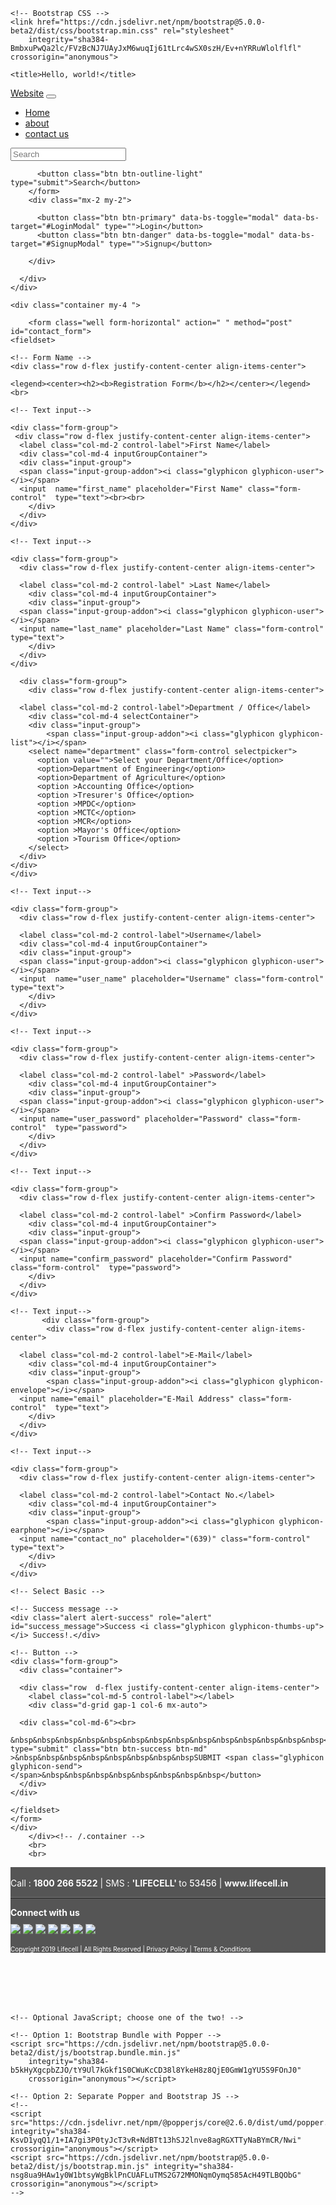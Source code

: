 <!doctype html>
<html lang="en">

<head>
    <!-- Required meta tags -->
    <meta charset="utf-8">
    <meta name="viewport" content="width=device-width, initial-scale=1">

    <!-- Bootstrap CSS -->
    <link href="https://cdn.jsdelivr.net/npm/bootstrap@5.0.0-beta2/dist/css/bootstrap.min.css" rel="stylesheet"
        integrity="sha384-BmbxuPwQa2lc/FVzBcNJ7UAyJxM6wuqIj61tLrc4wSX0szH/Ev+nYRRuWlolflfl" crossorigin="anonymous">

    <title>Hello, world!</title>
</head>
<style>
#success_message{
     display: none;
}
    
</style>
<body>
  <nav class="navbar navbar-expand-lg bg-success navbar-dark">
    <div class="container-fluid">
      <a class="navbar-brand" href="#">Website</a>
      <button class="navbar-toggler" type="button" data-bs-toggle="collapse" data-bs-target="#navbarSupportedContent"
        aria-controls="navbarSupportedContent" aria-expanded="false" aria-label="Toggle navigation">
        <span class="navbar-toggler-icon"></span>
      </button>
      <div class="collapse navbar-collapse" id="navbarSupportedContent">
        <ul class="navbar-nav me-auto mb-2 mb-lg-0">
          <li class="">
            <a class="nav-link active" href="/">Home</a>
          </li>
          <li class="nav-item">
            <a class="nav-link active" href="/about.html">about</a>
          </li>
          <li class="nav-item">
            <a class="nav-link active" href="/index.html">contact us</a>
          </li>
        </ul>
        <form class="d-flex">
          <input class="form-control me-2" type="search" placeholder="Search" aria-label="Search">

          <button class="btn btn-outline-light" type="submit">Search</button>
        </form>
        <div class="mx-2 my-2">

          <button class="btn btn-primary" data-bs-toggle="modal" data-bs-target="#LoginModal" type="">Login</button>
          <button class="btn btn-danger" data-bs-toggle="modal" data-bs-target="#SignupModal" type="">Signup</button>

        </div>

      </div>
    </div>
  </nav>


    <div class="container my-4 ">

        <form class="well form-horizontal" action=" " method="post"  id="contact_form">
    <fieldset>
    
    <!-- Form Name -->
    <div class="row d-flex justify-content-center align-items-center">

    <legend><center><h2><b>Registration Form</b></h2></center></legend><br>
  </div>

    <!-- Text input-->
    
    <div class="form-group">
     <div class="row d-flex justify-content-center align-items-center">
      <label class="col-md-2 control-label">First Name</label>
      <div class="col-md-4 inputGroupContainer">
      <div class="input-group">
      <span class="input-group-addon"><i class="glyphicon glyphicon-user"></i></span>
      <input  name="first_name" placeholder="First Name" class="form-control"  type="text"><br><br>
        </div>
      </div>
    </div>
  </div>

    <!-- Text input-->
    
    <div class="form-group">
      <div class="row d-flex justify-content-center align-items-center">

      <label class="col-md-2 control-label" >Last Name</label> 
        <div class="col-md-4 inputGroupContainer">
        <div class="input-group">
      <span class="input-group-addon"><i class="glyphicon glyphicon-user"></i></span>
      <input name="last_name" placeholder="Last Name" class="form-control"  type="text">
        </div>
      </div>
    </div>
  </div>

      <div class="form-group"> 
        <div class="row d-flex justify-content-center align-items-center">

      <label class="col-md-2 control-label">Department / Office</label>
        <div class="col-md-4 selectContainer">
        <div class="input-group">
            <span class="input-group-addon"><i class="glyphicon glyphicon-list"></i></span>
        <select name="department" class="form-control selectpicker">
          <option value="">Select your Department/Office</option>
          <option>Department of Engineering</option>
          <option>Department of Agriculture</option>
          <option >Accounting Office</option>
          <option >Tresurer's Office</option>
          <option >MPDC</option>
          <option >MCTC</option>
          <option >MCR</option>
          <option >Mayor's Office</option>
          <option >Tourism Office</option>
        </select>
      </div>
    </div>
    </div>
  </div>

    <!-- Text input-->
    
    <div class="form-group">
      <div class="row d-flex justify-content-center align-items-center">

      <label class="col-md-2 control-label">Username</label>  
      <div class="col-md-4 inputGroupContainer">
      <div class="input-group">
      <span class="input-group-addon"><i class="glyphicon glyphicon-user"></i></span>
      <input  name="user_name" placeholder="Username" class="form-control"  type="text">
        </div>
      </div>
    </div>
  </div>

    <!-- Text input-->
    
    <div class="form-group">
      <div class="row d-flex justify-content-center align-items-center">

      <label class="col-md-2 control-label" >Password</label> 
        <div class="col-md-4 inputGroupContainer">
        <div class="input-group">
      <span class="input-group-addon"><i class="glyphicon glyphicon-user"></i></span>
      <input name="user_password" placeholder="Password" class="form-control"  type="password">
        </div>
      </div>
    </div>
  </div>

    <!-- Text input-->
    
    <div class="form-group">
      <div class="row d-flex justify-content-center align-items-center">

      <label class="col-md-2 control-label" >Confirm Password</label> 
        <div class="col-md-4 inputGroupContainer">
        <div class="input-group">
      <span class="input-group-addon"><i class="glyphicon glyphicon-user"></i></span>
      <input name="confirm_password" placeholder="Confirm Password" class="form-control"  type="password">
        </div>
      </div>
    </div>
  </div>

    <!-- Text input-->
           <div class="form-group">
            <div class="row d-flex justify-content-center align-items-center">

      <label class="col-md-2 control-label">E-Mail</label>  
        <div class="col-md-4 inputGroupContainer">
        <div class="input-group">
            <span class="input-group-addon"><i class="glyphicon glyphicon-envelope"></i></span>
      <input name="email" placeholder="E-Mail Address" class="form-control"  type="text">
        </div>
      </div>
    </div>
  </div>

    
    <!-- Text input-->
           
    <div class="form-group">
      <div class="row d-flex justify-content-center align-items-center">

      <label class="col-md-2 control-label">Contact No.</label>  
        <div class="col-md-4 inputGroupContainer">
        <div class="input-group">
            <span class="input-group-addon"><i class="glyphicon glyphicon-earphone"></i></span>
      <input name="contact_no" placeholder="(639)" class="form-control" type="text">
        </div>
      </div>
    </div>
  </div>

    <!-- Select Basic -->
    
    <!-- Success message -->
    <div class="alert alert-success" role="alert" id="success_message">Success <i class="glyphicon glyphicon-thumbs-up"></i> Success!.</div>
    
    <!-- Button -->
    <div class="form-group">
      <div class="container">

      <div class="row  d-flex justify-content-center align-items-center">
        <label class="col-md-5 control-label"></label>  
        <div class="d-grid gap-1 col-6 mx-auto">

      <div class="col-md-6"><br>
        &nbsp&nbsp&nbsp&nbsp&nbsp&nbsp&nbsp&nbsp&nbsp&nbsp&nbsp&nbsp&nbsp&nbsp<button type="submit" class="btn btn-success btn-md" >&nbsp&nbsp&nbsp&nbsp&nbsp&nbsp&nbsp&nbspSUBMIT <span class="glyphicon glyphicon-send"></span>&nbsp&nbsp&nbsp&nbsp&nbsp&nbsp&nbsp&nbsp</button>
      </div>
    </div>
  </div>
</div>
</div>
</div>

    </fieldset>
    </form>
    </div>
        </div><!-- /.container -->
        <br>
        <br>

<footer>
    <div class="container-fluid footer-camp" style="background-color: #555;">
    <div class="container"><br>
    <div class="row text-center">
    <div class="col-sm-12 text-center">
    <div class="text-center" style="color: #fff;"><span style="color: #fff;">Call :</span> <a style="color: #fff; text-decoration: none; font-weight: bold;" href="tel:1800 266 5522">1800 266 5522</a> | <a style="color: #fff; text-decoration: none;" href="sms:53456?body=REFER">SMS : <span style="font-weight: bold;"> 'LIFECELL' </span> to <span style="font-weight: 500;">53456</span></a> | <a style="color: #fff; text-decoration: none; font-weight: bold;" href="https://www.lifecell.in" target="_blank">www.lifecell.in</a><hr style="border-top: 1px solid grey; width: 100%;"></div>
    </div>
    </div>
    <div class="row">
    <div class="col-sm-12 text-center">
    <div class="text-center" style="font-weight: bold; margin-bottom: 10px; color: #fff;">Connect with us</div>
    </div>
    </div>
    <div class="row">
    <div class="col-sm-12 text-center"><a href="https://in.linkedin.com/company/lifecell-international-pvt-ltd" target="_blank"><img class="bg-linked" src="https://www.lifecell.in/media/gene-cms/t/r/transparent_1.png"></a> <a href="https://www.youtube.com/channel/UCYIW6pfPUPByeSz6jIy8mdg?disable_polymer=true" target="_blank"><img class="bg-youtube" src="https://www.lifecell.in/media/gene-cms/t/r/transparent_1.png"></a> <a href="https://plus.google.com/+LifecellIn" target="_blank"><img class="bg-googleplus" src="https://www.lifecell.in/media/gene-cms/t/r/transparent_1.png"></a> <a href="https://www.facebook.com/LifeCellInternational/" target="_blank"><img class="bg-facebook" src="https://www.lifecell.in/media/gene-cms/t/r/transparent_1.png"></a> <a href="http://blog.lifecell.in/" target="_blank"><img class="bg-blogger" src="https://www.lifecell.in/media/gene-cms/t/r/transparent_1.png"></a> <a href="https://twitter.com/Lifecellint?ref_src=twsrc%5Egoogle%7Ctwcamp%5Eserp%7Ctwgr%5Eauthor" target="_blank"><img class="bg-tweet" src="https://www.lifecell.in/media/gene-cms/t/r/transparent_1.png"></a> <a href="https://www.instagram.com/lifecellin/" target="_blank"><img class="bg-insta" src="https://www.lifecell.in/media/gene-cms/t/r/transparent_1.png"></a></div>
    </div>
    <div class="row">
    <div class="col-sm-12 text-center">
    <div style="color: #fff; font-size: 10px; margin: 15px 0px;">Copyright 2019 Lifecell | All Rights Reserved | <a id="show_2" style="color: #fff; text-decoration: none;" target="_blank">Privacy Policy |</a> <a id="show_1" style="color: #fff; text-decoration: none;">Terms &amp; Conditions</a>
    <div class="menu_2" style="display: none;">
    <h5 class="text-left col-pnk">Privacy Policy</h5>
    <div class="text-left">
    <div style="font-size: 11px; line-height: 13px; text-align: justify;">At LifeCell, we value the sensitive and private nature of the personal information you provide us over the Internet. Our Privacy Policy details how we treat your personal information, as well as the steps we take to protect your privacy. We understand that by using the LifeCell website, you consent to our use of information collected on this website in accordance with the terms of this Privacy Policy. Please read through the LifeCell Privacy Policy and if you do not agree with any term here, please do not provide any personal information on this site. However, if you choose not to provide personal information, you may not be able to take advantage of all the features on this site such as requesting additional information, e-mailing us or enrolling online.</div>
    <h5 class="col-pnk">Information Protection</h5>
    <div style="font-size: 11px; line-height: 13px; text-align: justify;">You can be assured that we will use the personal information that you provide only for the purposes indicated to you when you provided it. The information collected on this website allows us to provide the services and/or information you are requesting. For instance, we collect personal information in order to respond to requests for more information (eg. subscribe to our newsletter, signup for updates etc...)</div>
    <h5 class="col-pnk">How We Use Your Infromation</h5>
    <div style="font-size: 11px; line-height: 13px; text-align: justify;">We will not disclose, sell, rent, loan or exchange your personal information to any other individual, organization or entity except to the extent necessary to provide the information or services you have requested, unless you are first notified and expressly agree to it, or as otherwise required by law or regulation.</div>
    <div style="font-size: 11px; line-height: 13px; text-align: justify;">If you become a LifeCell client, we will share some or all of the information you provide with our business partners in order to facilitate the services you have selected. For example, LifeCell will notify your doctor and your hospital that you will be preserving your newborn's cord blood with LifeCell. We will share some of your contact information with our courier services to facilitate the pick-up and transport of your cord blood unit.</div>
    <div style="font-size: 11px; line-height: 13px; text-align: justify;">As a general rule, we will not disclose your personal information to an unrelated third party for any purpose not related to the services we offer, without first getting your express consent.</div>
    <h5 class="col-pnk">Disclaimer</h5>
    <div>All information provided in the LifeCell website is for informatory purposes only, and is not intended as personal medical advice. Always seek the advice of a qualified Physician, when in doubt.</div>
    <div style="font-size: 11px; line-height: 13px; text-align: justify;">In addition to information that you submit voluntarily, we also collect some information automatically - about your browser type, operating system, IP address, the domain and host from which you access the Internet, the date and time you arrived at our site, how long you spent on the site, and the pages that you visited - to help us measure the performance of our site. Please be assured that this information will be used and analyzed only in the aggregate and will not be used to identify any individual visitor.</div>
    </div>
    </div>
    <div class="menu_1" style="display: none;">
    <h5 class="text-left col-pnk">Terms &amp; Conditions</h5>
    <div>
    <p style="font-size: 11px; line-height: 13px; text-align: justify;">All the EMI values are in INR.</p>
    <p style="font-size: 11px; line-height: 13px; text-align: justify;">*Sample collection charges will be extra and will vary based on the delivering hospital.</p>
    <p style="font-size: 11px; line-height: 13px; text-align: justify;">#Bajaj FinServ, Capital Float and Liquiloans options availabe in select locations. Kindly consult our representative to see if they are available at your locations.</p>
    <p style="font-size: 11px; line-height: 13px; text-align: justify;">EMIs derived are based on current interest rates and are subject to change as per bank / NBFC policies.</p>
    <p style="font-size: 11px; line-height: 13px; text-align: justify;">Details shared are inline with our current operating rates and are confirmed by cc avenue / NBFC partners.</p>
    </div>
    </div>
    </div>
    </div>
    </div>
    </div>
    </div>
    <div class="visible-xs"><br><br><br><br></div>
    </footer>

  <script> $(document).ready(function() {
        $('#contact_form').bootstrapValidator({
            // To use feedback icons, ensure that you use Bootstrap v3.1.0 or later
            feedbackIcons: {
                valid: 'glyphicon glyphicon-ok',
                invalid: 'glyphicon glyphicon-remove',
                validating: 'glyphicon glyphicon-refresh'
            },
            fields: {
                first_name: {
                    validators: {
                            stringLength: {
                            min: 2,
                        },
                            notEmpty: {
                            message: 'Please enter your First Name'
                        }
                    }
                },
                 last_name: {
                    validators: {
                         stringLength: {
                            min: 2,
                        },
                        notEmpty: {
                            message: 'Please enter your Last Name'
                        }
                    }
                },
                 user_name: {
                    validators: {
                         stringLength: {
                            min: 8,
                        },
                        notEmpty: {
                            message: 'Please enter your Username'
                        }
                    }
                },
                 user_password: {
                    validators: {
                         stringLength: {
                            min: 8,
                        },
                        notEmpty: {
                            message: 'Please enter your Password'
                        }
                    }
                },
                confirm_password: {
                    validators: {
                         stringLength: {
                            min: 8,
                        },
                        notEmpty: {
                            message: 'Please confirm your Password'
                        }
                    }
                },
                email: {
                    validators: {
                        notEmpty: {
                            message: 'Please enter your Email Address'
                        },
                        emailAddress: {
                            message: 'Please enter a valid Email Address'
                        }
                    }
                },
                contact_no: {
                    validators: {
                      stringLength: {
                            min: 12, 
                            max: 12,
                        notEmpty: {
                            message: 'Please enter your Contact No.'
                         }
                    }
                },
                 department: {
                    validators: {
                        notEmpty: {
                            message: 'Please select your Department/Office'
                        }
                    }
                },
                    }
                }
            })
            .on('success.form.bv', function(e) {
                $('#success_message').slideDown({ opacity: "show" }, "slow") // Do something ...
                    $('#contact_form').data('bootstrapValidator').resetForm();
    
                // Prevent form submission
                e.preventDefault();
    
                // Get the form instance
                var $form = $(e.target);
    
                // Get the BootstrapValidator instance
                var bv = $form.data('bootstrapValidator');
    
                // Use Ajax to submit form data
                $.post($form.attr('action'), $form.serialize(), function(result) {
                    console.log(result);
                }, 'json');
            });
    });
    </script>
    <!-- Optional JavaScript; choose one of the two! -->

    <!-- Option 1: Bootstrap Bundle with Popper -->
    <script src="https://cdn.jsdelivr.net/npm/bootstrap@5.0.0-beta2/dist/js/bootstrap.bundle.min.js"
        integrity="sha384-b5kHyXgcpbZJO/tY9Ul7kGkf1S0CWuKcCD38l8YkeH8z8QjE0GmW1gYU5S9FOnJ0"
        crossorigin="anonymous"></script>

    <!-- Option 2: Separate Popper and Bootstrap JS -->
    <!--
    <script src="https://cdn.jsdelivr.net/npm/@popperjs/core@2.6.0/dist/umd/popper.min.js" integrity="sha384-KsvD1yqQ1/1+IA7gi3P0tyJcT3vR+NdBTt13hSJ2lnve8agRGXTTyNaBYmCR/Nwi" crossorigin="anonymous"></script>
    <script src="https://cdn.jsdelivr.net/npm/bootstrap@5.0.0-beta2/dist/js/bootstrap.min.js" integrity="sha384-nsg8ua9HAw1y0W1btsyWgBklPnCUAFLuTMS2G72MMONqmOymq585AcH49TLBQObG" crossorigin="anonymous"></script>
    -->
</body>

</html>
